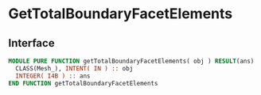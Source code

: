 # GetTotalBoundaryFacetElements

## Interface

```fortran
MODULE PURE FUNCTION getTotalBoundaryFacetElements( obj ) RESULT(ans)
  CLASS(Mesh_), INTENT( IN ) :: obj
  INTEGER( I4B ) :: ans
END FUNCTION getTotalBoundaryFacetElements
```

